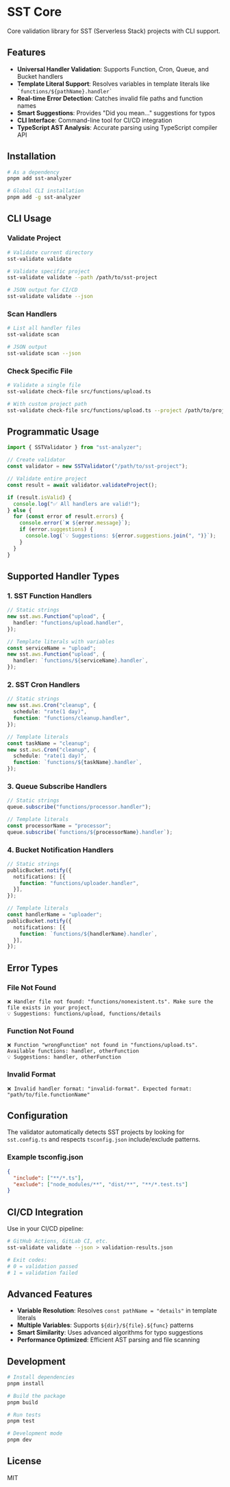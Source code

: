 # SST Core

Core validation library for SST (Serverless Stack) projects with CLI support.

## Features

- **Universal Handler Validation**: Supports Function, Cron, Queue, and Bucket handlers
- **Template Literal Support**: Resolves variables in template literals like `` `functions/${pathName}.handler` ``
- **Real-time Error Detection**: Catches invalid file paths and function names
- **Smart Suggestions**: Provides "Did you mean..." suggestions for typos
- **CLI Interface**: Command-line tool for CI/CD integration
- **TypeScript AST Analysis**: Accurate parsing using TypeScript compiler API

## Installation

```bash
# As a dependency
pnpm add sst-analyzer

# Global CLI installation
pnpm add -g sst-analyzer
```

## CLI Usage

### Validate Project

```bash
# Validate current directory
sst-validate validate

# Validate specific project
sst-validate validate --path /path/to/sst-project

# JSON output for CI/CD
sst-validate validate --json
```

### Scan Handlers

```bash
# List all handler files
sst-validate scan

# JSON output
sst-validate scan --json
```

### Check Specific File

```bash
# Validate a single file
sst-validate check-file src/functions/upload.ts

# With custom project path
sst-validate check-file src/functions/upload.ts --project /path/to/project
```

## Programmatic Usage

```typescript
import { SSTValidator } from "sst-analyzer";

// Create validator
const validator = new SSTValidator("/path/to/sst-project");

// Validate entire project
const result = await validator.validateProject();

if (result.isValid) {
  console.log("✅ All handlers are valid!");
} else {
  for (const error of result.errors) {
    console.error(`❌ ${error.message}`);
    if (error.suggestions) {
      console.log(`💡 Suggestions: ${error.suggestions.join(", ")}`);
    }
  }
}
```

## Supported Handler Types

### 1. SST Function Handlers

```typescript
// Static strings
new sst.aws.Function("upload", {
  handler: "functions/upload.handler",
});

// Template literals with variables
const serviceName = "upload";
new sst.aws.Function("upload", {
  handler: `functions/${serviceName}.handler`,
});
```

### 2. SST Cron Handlers

```typescript
// Static strings
new sst.aws.Cron("cleanup", {
  schedule: "rate(1 day)",
  function: "functions/cleanup.handler",
});

// Template literals
const taskName = "cleanup";
new sst.aws.Cron("cleanup", {
  schedule: "rate(1 day)",
  function: `functions/${taskName}.handler`,
});
```

### 3. Queue Subscribe Handlers

```typescript
// Static strings
queue.subscribe("functions/processor.handler");

// Template literals
const processorName = "processor";
queue.subscribe(`functions/${processorName}.handler`);
```

### 4. Bucket Notification Handlers

```typescript
// Static strings
publicBucket.notify({
  notifications: [{
    function: "functions/uploader.handler",
  }],
});

// Template literals
const handlerName = "uploader";
publicBucket.notify({
  notifications: [{
    function: `functions/${handlerName}.handler`,
  }],
});
```

## Error Types

### File Not Found

```
❌ Handler file not found: "functions/nonexistent.ts". Make sure the file exists in your project.
💡 Suggestions: functions/upload, functions/details
```

### Function Not Found

```
❌ Function "wrongFunction" not found in "functions/upload.ts". Available functions: handler, otherFunction
💡 Suggestions: handler, otherFunction
```

### Invalid Format

```
❌ Invalid handler format: "invalid-format". Expected format: "path/to/file.functionName"
```

## Configuration

The validator automatically detects SST projects by looking for `sst.config.ts` and respects `tsconfig.json` include/exclude patterns.

### Example tsconfig.json

```json
{
  "include": ["**/*.ts"],
  "exclude": ["node_modules/**", "dist/**", "**/*.test.ts"]
}
```

## CI/CD Integration

Use in your CI/CD pipeline:

```bash
# GitHub Actions, GitLab CI, etc.
sst-validate validate --json > validation-results.json

# Exit codes:
# 0 = validation passed
# 1 = validation failed
```

## Advanced Features

- **Variable Resolution**: Resolves `const pathName = "details"` in template literals
- **Multiple Variables**: Supports `${dir}/${file}.${func}` patterns
- **Smart Similarity**: Uses advanced algorithms for typo suggestions
- **Performance Optimized**: Efficient AST parsing and file scanning

## Development

```bash
# Install dependencies
pnpm install

# Build the package
pnpm build

# Run tests
pnpm test

# Development mode
pnpm dev
```

## License

MIT
